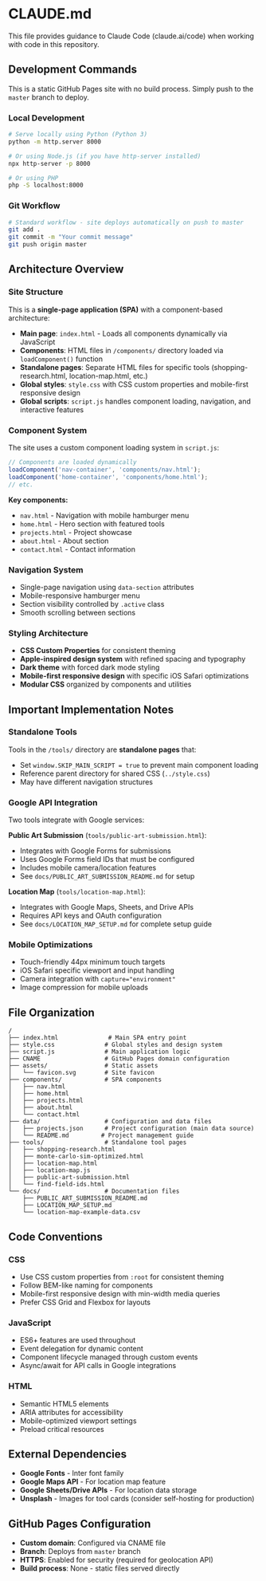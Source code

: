 # CLAUDE.md

This file provides guidance to Claude Code (claude.ai/code) when working with code in this repository.

## Development Commands

This is a static GitHub Pages site with no build process. Simply push to the `master` branch to deploy.

### Local Development
```bash
# Serve locally using Python (Python 3)
python -m http.server 8000

# Or using Node.js (if you have http-server installed)
npx http-server -p 8000

# Or using PHP
php -S localhost:8000
```

### Git Workflow
```bash
# Standard workflow - site deploys automatically on push to master
git add .
git commit -m "Your commit message"
git push origin master
```

## Architecture Overview

### Site Structure
This is a **single-page application (SPA)** with a component-based architecture:

- **Main page**: `index.html` - Loads all components dynamically via JavaScript
- **Components**: HTML files in `/components/` directory loaded via `loadComponent()` function
- **Standalone pages**: Separate HTML files for specific tools (shopping-research.html, location-map.html, etc.)
- **Global styles**: `style.css` with CSS custom properties and mobile-first responsive design
- **Global scripts**: `script.js` handles component loading, navigation, and interactive features

### Component System
The site uses a custom component loading system in `script.js`:

```javascript
// Components are loaded dynamically
loadComponent('nav-container', 'components/nav.html');
loadComponent('home-container', 'components/home.html');
// etc.
```

**Key components:**
- `nav.html` - Navigation with mobile hamburger menu
- `home.html` - Hero section with featured tools
- `projects.html` - Project showcase
- `about.html` - About section
- `contact.html` - Contact information

### Navigation System
- Single-page navigation using `data-section` attributes
- Mobile-responsive hamburger menu
- Section visibility controlled by `.active` class
- Smooth scrolling between sections

### Styling Architecture
- **CSS Custom Properties** for consistent theming
- **Apple-inspired design system** with refined spacing and typography
- **Dark theme** with forced dark mode styling
- **Mobile-first responsive design** with specific iOS Safari optimizations
- **Modular CSS** organized by components and utilities

## Important Implementation Notes

### Standalone Tools
Tools in the `/tools/` directory are **standalone pages** that:
- Set `window.SKIP_MAIN_SCRIPT = true` to prevent main component loading
- Reference parent directory for shared CSS (`../style.css`)
- May have different navigation structures

### Google API Integration
Two tools integrate with Google services:

**Public Art Submission** (`tools/public-art-submission.html`):
- Integrates with Google Forms for submissions
- Uses Google Forms field IDs that must be configured
- Includes mobile camera/location features
- See `docs/PUBLIC_ART_SUBMISSION_README.md` for setup

**Location Map** (`tools/location-map.html`):
- Integrates with Google Maps, Sheets, and Drive APIs
- Requires API keys and OAuth configuration
- See `docs/LOCATION_MAP_SETUP.md` for complete setup guide

### Mobile Optimizations
- Touch-friendly 44px minimum touch targets
- iOS Safari specific viewport and input handling
- Camera integration with `capture="environment"`
- Image compression for mobile uploads

## File Organization

```
/
├── index.html              # Main SPA entry point
├── style.css              # Global styles and design system
├── script.js              # Main application logic
├── CNAME                  # GitHub Pages domain configuration
├── assets/                # Static assets
│   └── favicon.svg        # Site favicon
├── components/            # SPA components
│   ├── nav.html
│   ├── home.html
│   ├── projects.html
│   ├── about.html
│   └── contact.html
├── data/                  # Configuration and data files
│   ├── projects.json      # Project configuration (main data source)
│   └── README.md         # Project management guide
├── tools/                 # Standalone tool pages
│   ├── shopping-research.html
│   ├── monte-carlo-sim-optimized.html
│   ├── location-map.html
│   ├── location-map.js
│   ├── public-art-submission.html
│   └── find-field-ids.html
└── docs/                  # Documentation files
    ├── PUBLIC_ART_SUBMISSION_README.md
    ├── LOCATION_MAP_SETUP.md
    └── location-map-example-data.csv
```

## Code Conventions

### CSS
- Use CSS custom properties from `:root` for consistent theming
- Follow BEM-like naming for components
- Mobile-first responsive design with min-width media queries
- Prefer CSS Grid and Flexbox for layouts

### JavaScript
- ES6+ features are used throughout
- Event delegation for dynamic content
- Component lifecycle managed through custom events
- Async/await for API calls in Google integrations

### HTML
- Semantic HTML5 elements
- ARIA attributes for accessibility
- Mobile-optimized viewport settings
- Preload critical resources

## External Dependencies

- **Google Fonts** - Inter font family
- **Google Maps API** - For location map feature
- **Google Sheets/Drive APIs** - For location data storage
- **Unsplash** - Images for tool cards (consider self-hosting for production)

## GitHub Pages Configuration

- **Custom domain**: Configured via CNAME file
- **Branch**: Deploys from `master` branch
- **HTTPS**: Enabled for security (required for geolocation API)
- **Build process**: None - static files served directly